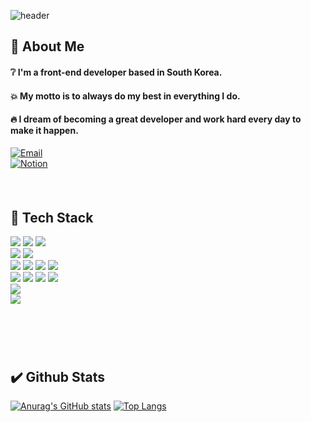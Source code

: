 ![header](https://capsule-render.vercel.app/api?type=soft&text=Dreaming%20Developer.&fontSize=50&height=300&fontColor=fff&color=000)

## :speech_balloon: About Me<br />
#### :grey_question: I'm a front-end developer based in South Korea.
#### :collision: My motto is to always do my best in everything I do.
#### :fire: I dream of becoming a great developer and work hard every day to make it happen.
[![Email](https://img.shields.io/badge/Email-dev.seastj@gmail.com-blue?style=flat-square&logo=gmail)](mailto:dev.seastj@gmail.com) <br />
[![Notion](https://img.shields.io/badge/Notion-Portfolio-black?style=flat-square&logo=notion)](https://www.notion.so/develop-21b56f06c739800d9fe1fcfea7b8fd8a?source=copy_link)
 <br />
#### <br /> 
## :wrench: Tech Stack<br />
<img src="https://img.shields.io/badge/git-F05032?style=flat-square&logo=git&logoColor=white"/> <img src="https://img.shields.io/badge/github-181717?style=flat-square&logo=github&logoColor=white"/> <img src="https://img.shields.io/badge/notion-000000?style=flat-square&logo=notion&logoColor=white"/> <br />
<img src="https://img.shields.io/badge/nodedotjs-5FA04E?style=flat-square&logo=node.js&logoColor=white"/> <img src="https://img.shields.io/badge/vercel-000000?style=flat-square&logo=vercel&logoColor=white"/> <br />
<img src="https://img.shields.io/badge/HTML5-E34F26?style=flat-square&logo=HTML5&logoColor=white"/> <img src="https://img.shields.io/badge/CSS-663399?style=flat-square&logo=CSS&logoColor=white"/> <img src="https://img.shields.io/badge/tailwind-06B6D4?style=flat-square&logo=tailwindcss&logoColor=white"/> <img src="https://img.shields.io/badge/javascript-F7DF1E?style=flat-square&logo=javascript&logoColor=white"/> <br />
<img src="https://img.shields.io/badge/sass-CC6699?style=flat-square&logo=sass&logoColor=white"/> <img src="https://img.shields.io/badge/typescript-3178C6?style=flat-square&logo=typescript&logoColor=white"/> <img src="https://img.shields.io/badge/react-61DAFB?style=flat-square&logo=react&logoColor=white"/> <img src="https://img.shields.io/badge/vite-646CFF?style=flat-square&logo=vite&logoColor=white"/> <br />
<img src="https://img.shields.io/badge/figma-F24E1E?style=flat-square&logo=figma&logoColor=white"/> <br />
<img src="https://img.shields.io/badge/gmail-EA4335?style=flat-square&logo=gmail&logoColor=white"/>
#### <br />
#### <br />
## :heavy_check_mark: Github Stats
[![Anurag's GitHub stats](https://github-readme-stats.vercel.app/api?username=seastj)](https://github.com/seastj/github-readme-stats)
[![Top Langs](https://github-readme-stats.vercel.app/api/top-langs/?username=seastj&layout=compact)](https://github.com/seastj/github-readme-stats)
